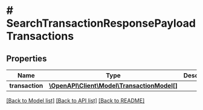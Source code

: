 # # SearchTransactionResponsePayloadTransactions

## Properties

Name | Type | Description | Notes
------------ | ------------- | ------------- | -------------
**transaction** | [**\OpenAPI\Client\Model\TransactionModel[]**](TransactionModel.md) |  | [optional]

[[Back to Model list]](../../README.md#models) [[Back to API list]](../../README.md#endpoints) [[Back to README]](../../README.md)
